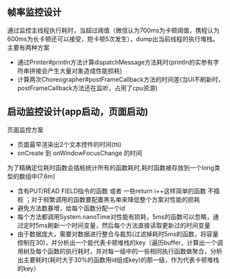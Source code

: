 ## 帧率监控设计
通过监控主线程执行耗时，当超过阈值（微信认为700ms为卡顿阈值，携程认为600ms为长卡顿还可以接受，短卡顿5次发生），dump出当前线程的执行堆栈。
主要有两种方案
- 通过Printer#println方法计算dispatchMessage方法耗时(println的实参有字符串拼接会产生大量对象造成性能损耗)
- 计算两次Choreographer#postFrameCallback方法的时间差(当UI不刷新时，postFrameCallback方法还在监听，占用了cpu资源)

## 启动监控设计(app启动，页面启动)

页面监控方案
- 页面最早渲染出2个文本控件的时间(tti)
- onCreate 到 onWindowFocusChange 的时间


为了精确定位耗时函数会插桩统计所有的函数耗时,耗时函数被存放到一个long类型的数组中(7.6m)
- 含有PUT/READ FIELD指令的函数 或者 一些return i++这样简单的函数 不插桩 ；对于频繁调用的函数要配置黑名单来降低整个方案对性能的损耗
- 避免方法数暴增，给每个函数分配一个id
- 每个方法都调用System.nanoTime对性能有损耗，5ms的函数可以忽略，通过定时5ms刷新一个时间变量，然后每个方法直接读取更新过的时间变量
- 由于数据庞大，需要对数据进行整合与裁剪(过滤掉耗时5ms的函数，将容量控制在30)，并分析出一个能代表卡顿堆栈的key（遍历buffer，计算出一个调用树及每个函数的执行耗时，并对每一级中的一些相同执行函数做聚合，分析出主要耗时(耗时大于30%的函数用id组成key)的那一级，作为代表卡顿堆栈的key）